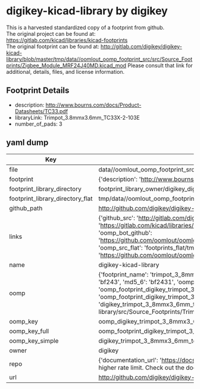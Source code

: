 # digikey-kicad-library by digikey  
This is a harvested standardized copy of a footprint from github.  
The original project can be found at:  
https://gitlab.com/kicad/libraries/kicad-footprints  
The original footprint can be found at:
http://gitlab.com/digikey/digikey-kicad-library/blob/master/tmp/data//oomlout_oomp_footprint_src/src/Source_Footprints/Zigbee_Module_MRF24J40MD.kicad_mod
Please consult that link for additional, details, files, and license information.  
## Footprint Details
* description: http://www.bourns.com/docs/Product-Datasheets/TC33.pdf  
* libraryLink: Trimpot_3.8mmx3.6mm_TC33X-2-103E  
* number_of_pads: 3  
## yaml dump  
| Key | Value |  
| --- | --- |  
| file | data//oomlout_oomp_footprint_src/digikey-kicad-library/src/Source_Footprints/Trimpot_3.8mmx3.6mm_TC33X-2-103E.kicad_mod |  
| footprint | {'description': 'http://www.bourns.com/docs/Product-Datasheets/TC33.pdf', 'libraryLink': 'Trimpot_3.8mmx3.6mm_TC33X-2-103E', 'number_of_pads': 3} |  
| footprint_library_directory | footprint_library_owner/digikey_digikey-kicad-library |  
| footprint_library_directory_flat | tmp/data//oomlout_oomp_footprint_src/footprints_flat/digikey_trimpot_3_8mmx3_6mm_tc33x_2_103e_trimpot_3_8mmx3_6mm_tc33x_2_103e/working |  
| github_path | http://github.com/digikey/digikey-kicad-library/blob/master/tmp/data//oomlout_oomp_footprint_src/src/Source_Footprints/Trimpot_3.8mmx3.6mm_TC33X-2-103E.kicad_mod |  
| links | {'github_src': 'http://gitlab.com/digikey/digikey-kicad-library/blob/master/tmp/data//oomlout_oomp_footprint_src/src/Source_Footprints/Zigbee_Module_MRF24J40MD.kicad_mod', 'github_src_repo': 'https://gitlab.com/kicad/libraries/kicad-footprints', 'oomp_bot': 'tmp/data//oomlout_oomp_footprint_src/footprints/digikey_trimpot_3_8mmx3_6mm_tc33x_2_103e_trimpot_3_8mmx3_6mm_tc33x_2_103e/working', 'oomp_bot_github': 'https://github.com/oomlout/oomlout_oomp_footprint_bot/tree/main/tmp/data//oomlout_oomp_footprint_src/footprints/digikey_trimpot_3_8mmx3_6mm_tc33x_2_103e_trimpot_3_8mmx3_6mm_tc33x_2_103e/working', 'oomp_src_flat': 'footprints_flat/tmp/data//oomlout_oomp_footprint_src/footprints_flat/digikey_trimpot_3_8mmx3_6mm_tc33x_2_103e_trimpot_3_8mmx3_6mm_tc33x_2_103e/working', 'oomp_src_flat_github': 'https://github.com/oomlout/oomlout_oomp_footprint_src/tree/main/tmp/data//oomlout_oomp_footprint_src/footprints_flat/digikey_trimpot_3_8mmx3_6mm_tc33x_2_103e_trimpot_3_8mmx3_6mm_tc33x_2_103e/working'} |  
| name | digikey-kicad-library |  
| oomp | {'footprint_name': 'trimpot_3_8mmx3_6mm_tc33x_2_103e', 'library_name': 'trimpot_3_8mmx3_6mm_tc33x_2_103e_kicad_mod', 'md5': 'bf243148de293f441834651020f8521a', 'md5_10': 'bf243148de', 'md5_5': 'bf243', 'md5_6': 'bf2431', 'oomp_key': 'oomp_digikey_trimpot_3_8mmx3_6mm_tc33x_2_103e_trimpot_3_8mmx3_6mm_tc33x_2_103e', 'oomp_key_extra': 'oomp_footprint_digikey_trimpot_3_8mmx3_6mm_tc33x_2_103e_trimpot_3_8mmx3_6mm_tc33x_2_103e', 'oomp_key_full': 'oomp_footprint_digikey_trimpot_3_8mmx3_6mm_tc33x_2_103e_trimpot_3_8mmx3_6mm_tc33x_2_103e_bf2431', 'oomp_key_simple': 'digikey_trimpot_3_8mmx3_6mm_tc33x_2_103e_trimpot_3_8mmx3_6mm_tc33x_2_103e', 'original_filename': 'data//oomlout_oomp_footprint_src/digikey-kicad-library/src/Source_Footprints/Trimpot_3.8mmx3.6mm_TC33X-2-103E.kicad_mod', 'owner_name': 'digikey'} |  
| oomp_key | oomp_digikey_trimpot_3_8mmx3_6mm_tc33x_2_103e_trimpot_3_8mmx3_6mm_tc33x_2_103e |  
| oomp_key_full | oomp_footprint_digikey_trimpot_3_8mmx3_6mm_tc33x_2_103e_trimpot_3_8mmx3_6mm_tc33x_2_103e |  
| oomp_key_simple | digikey_trimpot_3_8mmx3_6mm_tc33x_2_103e_trimpot_3_8mmx3_6mm_tc33x_2_103e |  
| owner | digikey |  
| repo | {'documentation_url': 'https://docs.github.com/rest/overview/resources-in-the-rest-api#rate-limiting', 'message': "API rate limit exceeded for 84.66.142.224. (But here's the good news: Authenticated requests get a higher rate limit. Check out the documentation for more details.)"} |  
| url | http://github.com/digikey/digikey-kicad-library |  

